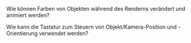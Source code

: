 Wie können Farben von Objekten während des Renderns verändert und animiert werden?

Wie kann die Tastatur zum Steuern von Objekt/Kamera-Position und -Orientierung verwendet werden?
